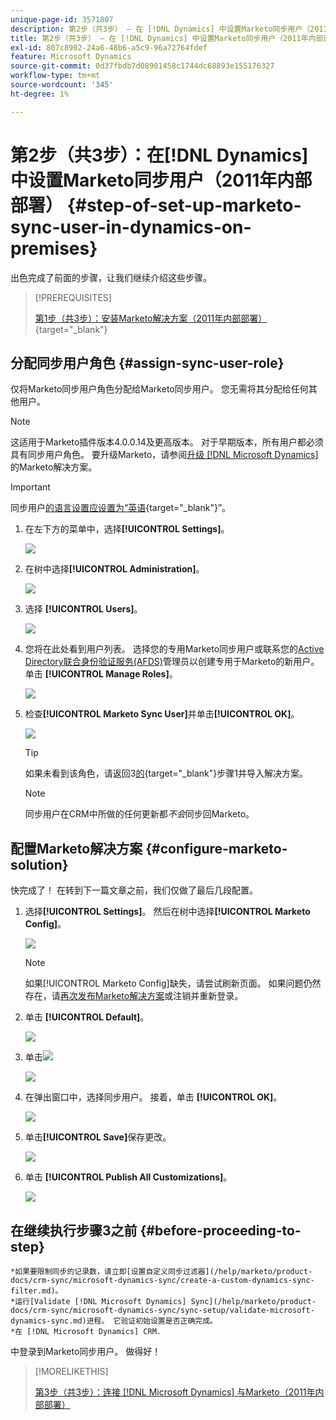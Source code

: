 ```yaml
---
unique-page-id: 3571807
description: 第2步（共3步） — 在 [!DNL Dynamics] 中设置Marketo同步用户（2011年内部部署） - Marketo文档 — 产品文档
title: 第2步（共3步） — 在 [!DNL Dynamics] 中设置Marketo同步用户（2011年内部部署）
exl-id: 807c8902-24a6-48b6-a5c9-96a72764fdef
feature: Microsoft Dynamics
source-git-commit: 0d37fbdb7d08901458c1744dc68893e155176327
workflow-type: tm+mt
source-wordcount: '345'
ht-degree: 1%

---
```


# 第2步（共3步）：在[!DNL Dynamics]中设置Marketo同步用户（2011年内部部署） {#step-of-set-up-marketo-sync-user-in-dynamics-on-premises}

出色完成了前面的步骤，让我们继续介绍这些步骤。

>[!PREREQUISITES]
>
>[第1步（共3步）：安装Marketo解决方案（2011年内部部署）](/help/marketo/product-docs/crm-sync/microsoft-dynamics-sync/sync-setup/connecting-to-legacy-versions/step-1-of-3-install-2011.md){target="_blank"}

## 分配同步用户角色 {#assign-sync-user-role}

仅将Marketo同步用户角色分配给Marketo同步用户。 您无需将其分配给任何其他用户。

>[!NOTE]
>
>这适用于Marketo插件版本4.0.0.14及更高版本。 对于早期版本，所有用户都必须具有同步用户角色。 要升级Marketo，请参阅[升级 [!DNL Microsoft Dynamics]](/help/marketo/product-docs/crm-sync/microsoft-dynamics-sync/sync-setup/update-the-marketo-solution-for-microsoft-dynamics.md)的Marketo解决方案。

>[!IMPORTANT]
>
>同步用户[的语言设置应设置为“英语](https://learn.microsoft.com/en-us/power-platform/admin/enable-languages){target="_blank"}”。

1. 在左下方的菜单中，选择&#x200B;**[!UICONTROL Settings]**。

   ![](assets/image2015-4-2-14-3a2-3a40.png)

1. 在树中选择&#x200B;**[!UICONTROL Administration]**。

   ![](assets/image2015-4-2-14-3a3-3a30.png)

1. 选择 **[!UICONTROL Users]**。

   ![](assets/image2015-4-2-14-3a4-3a37.png)

1. 您将在此处看到用户列表。 选择您的专用Marketo同步用户或联系您的[Active Directory联合身份验证服务(AFDS)](https://msdn.microsoft.com/en-us/library/bb897402.aspx)管理员以创建专用于Marketo的新用户。 单击 **[!UICONTROL Manage Roles]**。

   ![](assets/image2015-4-2-14-3a11-3a7.png)

1. 检查&#x200B;**[!UICONTROL Marketo Sync User]**&#x200B;并单击&#x200B;**[!UICONTROL OK]**。

   ![](assets/image2015-4-2-14-3a15-3a0.png)

   >[!TIP]
   >
   >如果未看到该角色，请返回3[的](/help/marketo/product-docs/crm-sync/microsoft-dynamics-sync/sync-setup/connecting-to-legacy-versions/step-1-of-3-install-2011.md){target="_blank"}步骤1并导入解决方案。

   >[!NOTE]
   >
   >同步用户在CRM中所做的任何更新都&#x200B;_不会_&#x200B;同步回Marketo。

## 配置Marketo解决方案 {#configure-marketo-solution}

快完成了！ 在转到下一篇文章之前，我们仅做了最后几段配置。

1. 选择&#x200B;**[!UICONTROL Settings]**。 然后在树中选择&#x200B;**[!UICONTROL Marketo Config]**。

   ![](assets/image2015-4-2-14-3a20-3a51.png)

   >[!NOTE]
   >
   >如果[!UICONTROL Marketo Config]缺失，请尝试刷新页面。 如果问题仍然存在，请[再次发布Marketo解决方案](/help/marketo/product-docs/crm-sync/microsoft-dynamics-sync/sync-setup/connecting-to-legacy-versions/step-1-of-3-install-2011.md)或注销并重新登录。

1. 单击 **[!UICONTROL Default]**。

   ![](assets/image2015-4-2-14-3a27-3a30.png)

1. 单击![](assets/image2015-4-2-14-3a29-3a1.png)

   ![](assets/image2015-4-2-14-3a28-3a40.png)

1. 在弹出窗口中，选择同步用户。 接着，单击 **[!UICONTROL OK]**。

   ![](assets/image2015-4-2-14-3a32-3a43.png)

1. 单击&#x200B;**[!UICONTROL Save]**&#x200B;保存更改。

   ![](assets/image2015-4-2-14-3a34-3a15.png)

1. 单击 **[!UICONTROL Publish All Customizations]**。

   ![](assets/publish-all-customizations1.png)

## 在继续执行步骤3之前 {#before-proceeding-to-step}

    *如果要限制同步的记录数，请立即[设置自定义同步过滤器](/help/marketo/product-docs/crm-sync/microsoft-dynamics-sync/create-a-custom-dynamics-sync-filter.md)。
    *运行[Validate [!DNL Microsoft Dynamics] Sync](/help/marketo/product-docs/crm-sync/microsoft-dynamics-sync/sync-setup/validate-microsoft-dynamics-sync.md)进程。 它验证初始设置是否正确完成。
    *在 [!DNL Microsoft Dynamics] CRM.
中登录到Marketo同步用户。
做得好！

>[!MORELIKETHIS]
>
>[第3步（共3步）：连接 [!DNL Microsoft Dynamics] 与Marketo（2011年内部部署）](/help/marketo/product-docs/crm-sync/microsoft-dynamics-sync/sync-setup/connecting-to-legacy-versions/step-3-of-3-connect-2011.md)
